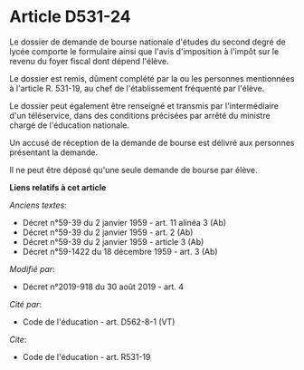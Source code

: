 # Article D531-24

Le dossier de demande de bourse nationale d'études du second degré de lycée comporte le formulaire ainsi que l'avis
d'imposition à l'impôt sur le revenu du foyer fiscal dont dépend l'élève.

Le dossier est remis, dûment complété par la ou les personnes mentionnées à l'article R. 531-19, au chef de l'établissement
fréquenté par l'élève.

Le dossier peut également être renseigné et transmis par l'intermédiaire d'un téléservice, dans des conditions précisées par
arrêté du ministre chargé de l'éducation nationale.

Un accusé de réception de la demande de bourse est délivré aux personnes présentant la demande.

Il ne peut être déposé qu'une seule demande de bourse par élève.

**Liens relatifs à cet article**

_Anciens textes_:

  - Décret n°59-39 du 2 janvier 1959 - art. 11 alinéa 3 (Ab)
  - Décret n°59-39 du 2 janvier 1959 - art. 2 (Ab)
  - Décret n°59-39 du 2 janvier 1959 - article 3 (Ab)
  - Décret n°59-1422  du 18 décembre 1959 - art. 3 (Ab)

_Modifié par_:

  - Décret n°2019-918 du 30 août 2019 - art. 4

_Cité par_:

  - Code de l'éducation - art. D562-8-1 (VT)

_Cite_:

  - Code de l'éducation - art. R531-19
